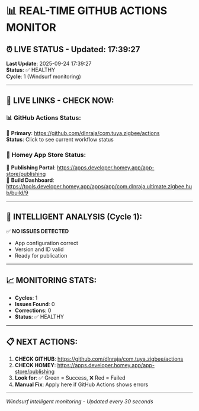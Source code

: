 # 📊 REAL-TIME GITHUB ACTIONS MONITOR

## ⏰ LIVE STATUS - Updated: 17:39:27

**Last Update**: 2025-09-24 17:39:27  
**Status**: ✅ HEALTHY  
**Cycle**: 1 (Windsurf monitoring)

---

## 🔗 LIVE LINKS - CHECK NOW:

### 📊 GitHub Actions Status:
🔗 **Primary**: https://github.com/dlnraja/com.tuya.zigbee/actions  
**Status**: Click to see current workflow status

### 🏪 Homey App Store Status:
🔗 **Publishing Portal**: https://apps.developer.homey.app/app-store/publishing  
🔗 **Build Dashboard**: https://tools.developer.homey.app/apps/app/com.dlnraja.ultimate.zigbee.hub/build/9  

---

## 🧠 INTELLIGENT ANALYSIS (Cycle 1):

✅ **NO ISSUES DETECTED**
- App configuration correct
- Version and ID valid
- Ready for publication

---

## 📈 MONITORING STATS:

- **Cycles**: 1
- **Issues Found**: 0
- **Corrections**: 0
- **Status**: ✅ HEALTHY

---

## 📋 NEXT ACTIONS:

1. **CHECK GITHUB**: https://github.com/dlnraja/com.tuya.zigbee/actions
2. **CHECK HOMEY**: https://apps.developer.homey.app/app-store/publishing
3. **Look for**: ✅ Green = Success, ❌ Red = Failed
4. **Manual Fix**: Apply here if GitHub Actions shows errors

---

*Windsurf intelligent monitoring - Updated every 30 seconds*